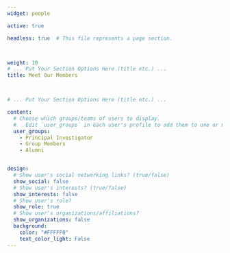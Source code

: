 ```yaml
---
widget: people

active: true

headless: true  # This file represents a page section.



weight: 10
# ... Put Your Section Options Here (title etc.) ...
title: Meet Our Members



# ... Put Your Section Options Here (title etc.) ...

content:
  # Choose which groups/teams of users to display.
  #   Edit `user_groups` in each user's profile to add them to one or more of these groups.
  user_groups:
    - Principal Investigator
    - Group Members
    - Alumni


design:
  # Show user's social networking links? (true/false)
  show_social: false
  # Show user's interests? (true/false)
  show_interests: false
  # Show user's role?
  show_role: true
  # Show user's organizations/affiliations?
  show_organizations: false
  background:
    color: "#FFFFF0"
    text_color_light: False
---
```

